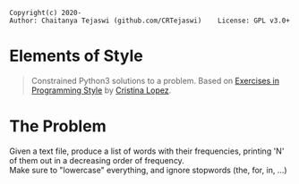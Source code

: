     Copyright(c) 2020-
    Author: Chaitanya Tejaswi (github.com/CRTejaswi)    License: GPL v3.0+


# Elements of Style
> Constrained Python3 solutions to a problem.
> Based on [Exercises in Programming Style](https://github.com/crista/exercises-in-programming-style) by [Cristina Lopez](http://tagide.com/about.html).

# The Problem

Given a text file, produce a list of words with their frequencies, printing 'N' of them out in a decreasing order of frequency. <br>
Make sure to "lowercase" everything, and ignore stopwords (the, for, in, ...)

